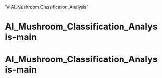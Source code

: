 "# AI_Mushroom_Classification_Analysis" 
# AI_Mushroom_Classification_Analysis-main
# AI_Mushroom_Classification_Analysis-main
